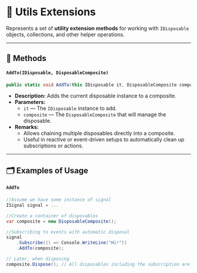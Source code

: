 # 🧩 Utils Extensions

Represents a set of **utility extension methods** for working with `IDisposable` objects, collections, and other helper
operations.

---

## 🏹 Methods

#### `AddTo(IDisposable, DisposableComposite)`

```csharp
public static void AddTo(this IDisposable it, DisposableComposite composite);
```

- **Description:** Adds the current disposable instance to a composite.
- **Parameters:**
    - `it` — The `IDisposable` instance to add.
    - `composite` — The `DisposableComposite` that will manage the disposable.
- **Remarks:**
    - Allows chaining multiple disposables directly into a composite.
    - Useful in reactive or event-driven setups to automatically clean up subscriptions or actions.

---

## 🗂 Examples of Usage

#### `AddTo`

```csharp
//Assume we have some instance of signal
ISignal signal = ...

//Create a container of disposables 
var composite = new DisposableComposite();

//Subscribing to events with automatic disposal
signal
    .Subscribe(() => Console.WriteLine("Hi!"))
    .AddTo(composite);

// Later, when disposing
composite.Dispose(); // All disposables including the subscription are disposed
```